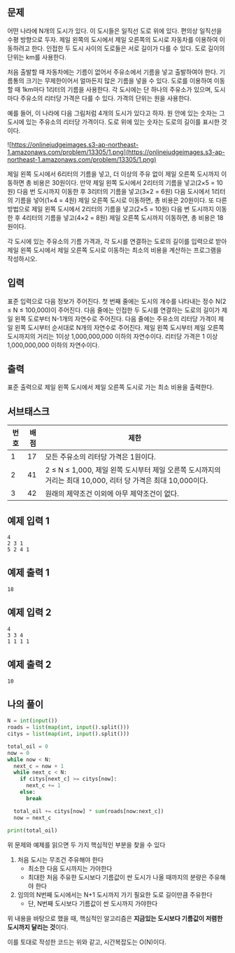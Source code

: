 ## 문제

어떤 나라에 N개의 도시가 있다. 이 도시들은 일직선 도로 위에 있다. 편의상 일직선을 수평 방향으로 두자. 제일 왼쪽의 도시에서 제일 오른쪽의 도시로 자동차를 이용하여 이동하려고 한다. 인접한 두 도시 사이의 도로들은 서로 길이가 다를 수 있다. 도로 길이의 단위는 km를 사용한다.

처음 출발할 때 자동차에는 기름이 없어서 주유소에서 기름을 넣고 출발하여야 한다. 기름통의 크기는 무제한이어서 얼마든지 많은 기름을 넣을 수 있다. 도로를 이용하여 이동할 때 1km마다 1리터의 기름을 사용한다. 각 도시에는 단 하나의 주유소가 있으며, 도시 마다 주유소의 리터당 가격은 다를 수 있다. 가격의 단위는 원을 사용한다.

예를 들어, 이 나라에 다음 그림처럼 4개의 도시가 있다고 하자. 원 안에 있는 숫자는 그 도시에 있는 주유소의 리터당 가격이다. 도로 위에 있는 숫자는 도로의 길이를 표시한 것이다.

![https://onlinejudgeimages.s3-ap-northeast-1.amazonaws.com/problem/13305/1.png](https://onlinejudgeimages.s3-ap-northeast-1.amazonaws.com/problem/13305/1.png)

제일 왼쪽 도시에서 6리터의 기름을 넣고, 더 이상의 주유 없이 제일 오른쪽 도시까지 이동하면 총 비용은 30원이다. 만약 제일 왼쪽 도시에서 2리터의 기름을 넣고(2×5 = 10원) 다음 번 도시까지 이동한 후 3리터의 기름을 넣고(3×2 = 6원) 다음 도시에서 1리터의 기름을 넣어(1×4 = 4원) 제일 오른쪽 도시로 이동하면, 총 비용은 20원이다. 또 다른 방법으로 제일 왼쪽 도시에서 2리터의 기름을 넣고(2×5 = 10원) 다음 번 도시까지 이동한 후 4리터의 기름을 넣고(4×2 = 8원) 제일 오른쪽 도시까지 이동하면, 총 비용은 18원이다.

각 도시에 있는 주유소의 기름 가격과, 각 도시를 연결하는 도로의 길이를 입력으로 받아 제일 왼쪽 도시에서 제일 오른쪽 도시로 이동하는 최소의 비용을 계산하는 프로그램을 작성하시오.

## 입력

표준 입력으로 다음 정보가 주어진다. 첫 번째 줄에는 도시의 개수를 나타내는 정수 N(2 ≤ N ≤ 100,000)이 주어진다. 다음 줄에는 인접한 두 도시를 연결하는 도로의 길이가 제일 왼쪽 도로부터 N-1개의 자연수로 주어진다. 다음 줄에는 주유소의 리터당 가격이 제일 왼쪽 도시부터 순서대로 N개의 자연수로 주어진다. 제일 왼쪽 도시부터 제일 오른쪽 도시까지의 거리는 1이상 1,000,000,000 이하의 자연수이다. 리터당 가격은 1 이상 1,000,000,000 이하의 자연수이다.

## 출력

표준 출력으로 제일 왼쪽 도시에서 제일 오른쪽 도시로 가는 최소 비용을 출력한다.

## 서브태스크

| 번호 | 배점 | 제한 |
| --- | --- | --- |
| 1 | 17 | 모든 주유소의 리터당 가격은 1원이다. |
| 2 | 41 | 2 ≤ N ≤ 1,000, 제일 왼쪽 도시부터 제일 오른쪽 도시까지의 거리는 최대 10,000, 리터 당 가격은 최대 10,000이다. |
| 3 | 42 | 원래의 제약조건 이외에 아무 제약조건이 없다. |

## 예제 입력 1

```
4
2 3 1
5 2 4 1

```

## 예제 출력 1

```
18

```

## 예제 입력 2

```
4
3 3 4
1 1 1 1

```

## 예제 출력 2

```
10
```

## 나의 풀이

```python
N = int(input())
roads = list(map(int, input().split()))
citys = list(map(int, input().split()))

total_oil = 0
now = 0
while now < N:
  next_c = now + 1
  while next_c < N:
    if citys[next_c] >= citys[now]:
      next_c += 1
    else:
      break

  total_oil += citys[now] * sum(roads[now:next_c])
  now = next_c
  
print(total_oil)
```

위 문제와 예제를 읽으면 두 가지 핵심적인 부분을 찾을 수 있다

1. 처음 도시는 무조건 주유해야 한다
    - 최소한 다음 도시까지는 가야한다
    - 최대한 처음 주유한 도시보다 기름값이 싼 도시가 나올 때까지의 분량은 주유해야 한다
2. 임의의 N번째 도시에서는 N+1 도시까지 가기 필요한 도로 길이만큼 주유한다
    - 단, N번째 도시보다 기름값이 싼 도시까지 가야한다

위 내용을 바탕으로 했을 때, 핵심적인 알고리즘은 **지금있는 도시보다 기름값이 저렴한 도시까지 달리는 것**이다.

이를 토대로 작성한 코드는 위와 같고, 시간복잡도는 O(N)이다.
